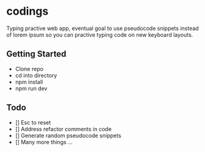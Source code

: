 # codings

Typing practive web app, eventual goal to use pseudocode  snippets instead of lorem ipsum so you can practive typing code on new keyboard layouts. 


## Getting Started 

 - Clone repo
 - cd into directory
 - npm install
 - npm run dev

## Todo

 - [] Esc to reset 
 - [] Address refactor comments in code 
 - [] Generate random pseudocode snippets 
 - [] Many more things ... 